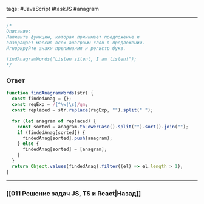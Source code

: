 tags: #JavaScript #taskJS #anagram 
____

```js
/*
Описание: 
Напишите функцию, которая принимает предложение и 
возвращает массив всех анаграмм слов в предложении. 
Игнорируйте знаки препинания и регистр букв.

findAnagramWords("Listen silent, I am listen!"); 
*/
```

### Ответ

```js
function findAnagramWords(str) {
  const findedAnag = {};
  const regExp = /[^\w|\s]/gm;
  const replaced = str.replace(regExp, "").split(" ");

  for (let anagram of replaced) {
    const sorted = anagram.toLowerCase().split("").sort().join("");
    if (findedAnag[sorted]) {
      findedAnag[sorted].push(anagram);
    } else {
      findedAnag[sorted] = [anagram];
    }
  }
  return Object.values(findedAnag).filter((el) => el.length > 1);
}
```

___
### [[011 Решение задач JS, TS и React|Назад]]